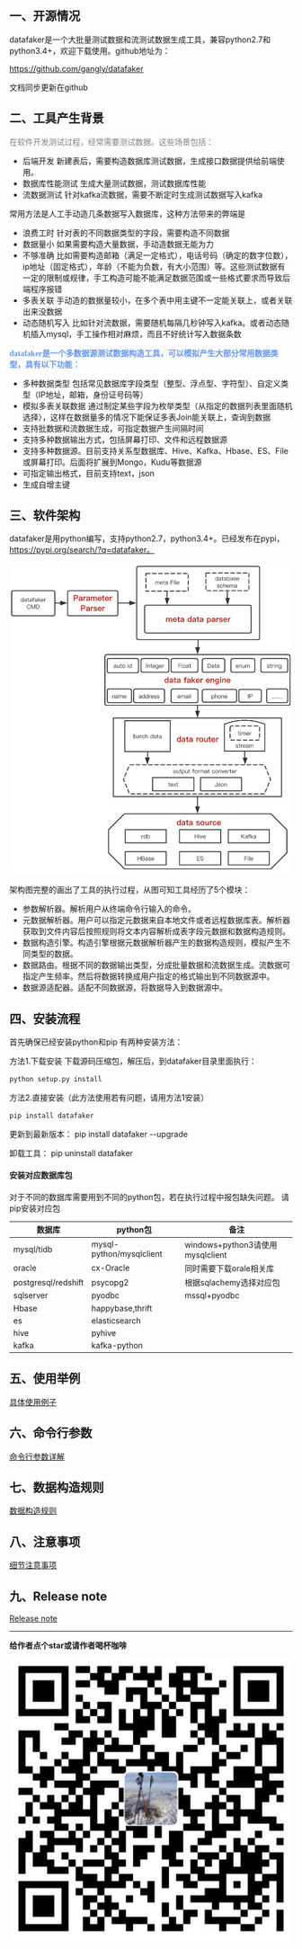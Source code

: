 ## 一、开源情况
datafaker是一个大批量测试数据和流测试数据生成工具，兼容python2.7和python3.4+，欢迎下载使用。github地址为：

https://github.com/gangly/datafaker

文档同步更新在github

## 二、工具产生背景


<font color=gray face="黑体">在软件开发测试过程，经常需要测试数据。这些场景包括：</font>
- 后端开发
新建表后，需要构造数据库测试数据，生成接口数据提供给前端使用。
- 数据库性能测试
生成大量测试数据，测试数据库性能
- 流数据测试
针对kafka流数据，需要不断定时生成测试数据写入kafka


常用方法是人工手动造几条数据写入数据库，这种方法带来的弊端是
- 浪费工时
针对表的不同数据类型的字段，需要构造不同数据
- 数据量小
如果需要构造大量数据，手动造数据无能为力
- 不够准确
比如需要构造邮箱（满足一定格式），电话号码（确定的数字位数），ip地址（固定格式），年龄（不能为负数，有大小范围）等。这些测试数据有一定的限制或规律，手工构造可能不能满足数据范围或一些格式要求而导致后端程序报错
- 多表关联
手动造的数据量较小，在多个表中用主键不一定能关联上，或者关联出来没数据
- 动态随机写入
比如针对流数据，需要随机每隔几秒钟写入kafka。或者动态随机插入mysql，手工操作相对麻烦，而且不好统计写入数据条数


**<font color=#6495ED face="黑体">datafaker是一个多数据源测试数据构造工具，可以模拟产生大部分常用数据类型，具有以下功能：</font>**


- 多种数据类型
包括常见数据库字段类型（整型、浮点型、字符型）、自定义类型（IP地址，邮箱，身份证号码等）
- 模拟多表关联数据
通过制定某些字段为枚举类型（从指定的数据列表里面随机选择），这样在数据量多的情况下能保证多表Join能关联上，查询到数据
- 支持批数据和流数据生成，可指定数据产生间隔时间
- 支持多种数据输出方式，包括屏幕打印、文件和远程数据源
- 支持多种数据源。目前支持关系型数据库、Hive、Kafka、Hbase、ES、File或屏幕打印。后面将扩展到Mongo，Kudu等数据源
- 可指定输出格式，目前支持text，json
- 生成自增主键



## 三、软件架构

datafaker是用python编写，支持python2.7，python3.4+。已经发布在pypi，https://pypi.org/search/?q=datafaker。

![pay](../img/datafaker.png)

架构图完整的画出了工具的执行过程，从图可知工具经历了5个模块：
- 参数解析器。解析用户从终端命令行输入的命令。
- 元数据解析器。用户可以指定元数据来自本地文件或者远程数据库表。解析器获取到文件内容后按照规则将文本内容解析成表字段元数据和数据构造规则。
- 数据构造引擎。构造引擎根据元数据解析器产生的数据构造规则，模拟产生不同类型的数据。
- 数据路由。根据不同的数据输出类型，分成批量数据和流数据生成。流数据可指定产生频率。然后将数据转换成用户指定的格式输出到不同数据源中。
- 数据源适配器。适配不同数据源，将数据导入到数据源中。

## 四、安装流程

首先确保已经安装python和pip
有两种安装方法：

方法1.下载安装
下载源码压缩包，解压后，到datafaker目录里面执行：

```bash
python setup.py install
 ```

方法2.直接安装（此方法使用若有问题，请用方法1安装）

```bash
pip install datafaker
```

更新到最新版本：
pip install datafaker --upgrade

卸载工具：
pip uninstall datafaker


#### 安装对应数据库包
对于不同的数据库需要用到不同的python包，若在执行过程中报包缺失问题。
请pip安装对应包

| 数据库 | python包| 备注|
| -------- | -------- | ------ |
|mysql/tidb| mysql-python/mysqlclient | windows+python3请使用mysqlclient|
|oracle| cx-Oracle | 同时需要下载orale相关库 |
|postgresql/redshift | psycopg2 | 根据sqlachemy选择对应包 |
|sqlserver | pyodbc |  mssql+pyodbc  |
|Hbase | happybase,thrift | |
|es | elasticsearch | |
|hive | pyhive | |
|kafka | kafka-python | |


## 五、使用举例

[具体使用例子](使用举例.md)


## 六、命令行参数

[命令行参数详解](命令参数.md)


## 七、数据构造规则

[数据构造规则](数据构造规则.md)

## 八、注意事项

[细节注意事项](注意事项.md)

## 九、Release note
[Release note](release_note.md)
_____

**给作者点个star或请作者喝杯咖啡**

![pay](../img/微信pay.png)
